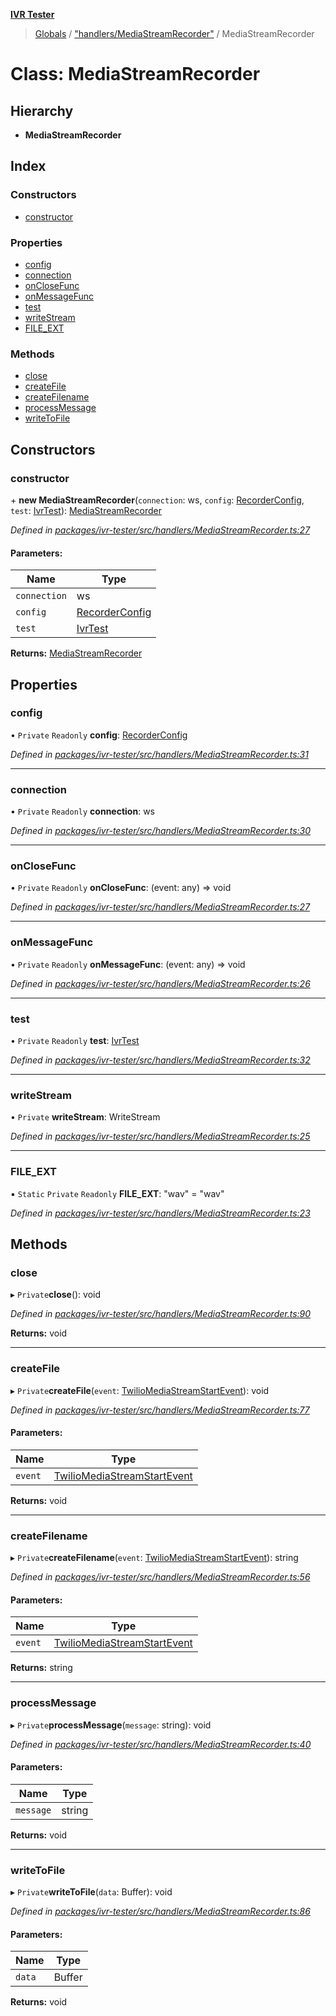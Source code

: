 **[IVR Tester](../README.md)**

> [Globals](../README.md) / ["handlers/MediaStreamRecorder"](../modules/_handlers_mediastreamrecorder_.md) / MediaStreamRecorder

# Class: MediaStreamRecorder

## Hierarchy

* **MediaStreamRecorder**

## Index

### Constructors

* [constructor](_handlers_mediastreamrecorder_.mediastreamrecorder.md#constructor)

### Properties

* [config](_handlers_mediastreamrecorder_.mediastreamrecorder.md#config)
* [connection](_handlers_mediastreamrecorder_.mediastreamrecorder.md#connection)
* [onCloseFunc](_handlers_mediastreamrecorder_.mediastreamrecorder.md#onclosefunc)
* [onMessageFunc](_handlers_mediastreamrecorder_.mediastreamrecorder.md#onmessagefunc)
* [test](_handlers_mediastreamrecorder_.mediastreamrecorder.md#test)
* [writeStream](_handlers_mediastreamrecorder_.mediastreamrecorder.md#writestream)
* [FILE\_EXT](_handlers_mediastreamrecorder_.mediastreamrecorder.md#file_ext)

### Methods

* [close](_handlers_mediastreamrecorder_.mediastreamrecorder.md#close)
* [createFile](_handlers_mediastreamrecorder_.mediastreamrecorder.md#createfile)
* [createFilename](_handlers_mediastreamrecorder_.mediastreamrecorder.md#createfilename)
* [processMessage](_handlers_mediastreamrecorder_.mediastreamrecorder.md#processmessage)
* [writeToFile](_handlers_mediastreamrecorder_.mediastreamrecorder.md#writetofile)

## Constructors

### constructor

\+ **new MediaStreamRecorder**(`connection`: ws, `config`: [RecorderConfig](../interfaces/_handlers_mediastreamrecorder_.recorderconfig.md), `test`: [IvrTest](../interfaces/_handlers_testhandler_.ivrtest.md)): [MediaStreamRecorder](_handlers_mediastreamrecorder_.mediastreamrecorder.md)

*Defined in [packages/ivr-tester/src/handlers/MediaStreamRecorder.ts:27](https://github.com/SketchingDev/ivr-tester/blob/a93dd5f/packages/ivr-tester/src/handlers/MediaStreamRecorder.ts#L27)*

#### Parameters:

Name | Type |
------ | ------ |
`connection` | ws |
`config` | [RecorderConfig](../interfaces/_handlers_mediastreamrecorder_.recorderconfig.md) |
`test` | [IvrTest](../interfaces/_handlers_testhandler_.ivrtest.md) |

**Returns:** [MediaStreamRecorder](_handlers_mediastreamrecorder_.mediastreamrecorder.md)

## Properties

### config

• `Private` `Readonly` **config**: [RecorderConfig](../interfaces/_handlers_mediastreamrecorder_.recorderconfig.md)

*Defined in [packages/ivr-tester/src/handlers/MediaStreamRecorder.ts:31](https://github.com/SketchingDev/ivr-tester/blob/a93dd5f/packages/ivr-tester/src/handlers/MediaStreamRecorder.ts#L31)*

___

### connection

• `Private` `Readonly` **connection**: ws

*Defined in [packages/ivr-tester/src/handlers/MediaStreamRecorder.ts:30](https://github.com/SketchingDev/ivr-tester/blob/a93dd5f/packages/ivr-tester/src/handlers/MediaStreamRecorder.ts#L30)*

___

### onCloseFunc

• `Private` `Readonly` **onCloseFunc**: (event: any) => void

*Defined in [packages/ivr-tester/src/handlers/MediaStreamRecorder.ts:27](https://github.com/SketchingDev/ivr-tester/blob/a93dd5f/packages/ivr-tester/src/handlers/MediaStreamRecorder.ts#L27)*

___

### onMessageFunc

• `Private` `Readonly` **onMessageFunc**: (event: any) => void

*Defined in [packages/ivr-tester/src/handlers/MediaStreamRecorder.ts:26](https://github.com/SketchingDev/ivr-tester/blob/a93dd5f/packages/ivr-tester/src/handlers/MediaStreamRecorder.ts#L26)*

___

### test

• `Private` `Readonly` **test**: [IvrTest](../interfaces/_handlers_testhandler_.ivrtest.md)

*Defined in [packages/ivr-tester/src/handlers/MediaStreamRecorder.ts:32](https://github.com/SketchingDev/ivr-tester/blob/a93dd5f/packages/ivr-tester/src/handlers/MediaStreamRecorder.ts#L32)*

___

### writeStream

• `Private` **writeStream**: WriteStream

*Defined in [packages/ivr-tester/src/handlers/MediaStreamRecorder.ts:25](https://github.com/SketchingDev/ivr-tester/blob/a93dd5f/packages/ivr-tester/src/handlers/MediaStreamRecorder.ts#L25)*

___

### FILE\_EXT

▪ `Static` `Private` `Readonly` **FILE\_EXT**: \"wav\" = "wav"

*Defined in [packages/ivr-tester/src/handlers/MediaStreamRecorder.ts:23](https://github.com/SketchingDev/ivr-tester/blob/a93dd5f/packages/ivr-tester/src/handlers/MediaStreamRecorder.ts#L23)*

## Methods

### close

▸ `Private`**close**(): void

*Defined in [packages/ivr-tester/src/handlers/MediaStreamRecorder.ts:90](https://github.com/SketchingDev/ivr-tester/blob/a93dd5f/packages/ivr-tester/src/handlers/MediaStreamRecorder.ts#L90)*

**Returns:** void

___

### createFile

▸ `Private`**createFile**(`event`: [TwilioMediaStreamStartEvent](../interfaces/_twilio_.twiliomediastreamstartevent.md)): void

*Defined in [packages/ivr-tester/src/handlers/MediaStreamRecorder.ts:77](https://github.com/SketchingDev/ivr-tester/blob/a93dd5f/packages/ivr-tester/src/handlers/MediaStreamRecorder.ts#L77)*

#### Parameters:

Name | Type |
------ | ------ |
`event` | [TwilioMediaStreamStartEvent](../interfaces/_twilio_.twiliomediastreamstartevent.md) |

**Returns:** void

___

### createFilename

▸ `Private`**createFilename**(`event`: [TwilioMediaStreamStartEvent](../interfaces/_twilio_.twiliomediastreamstartevent.md)): string

*Defined in [packages/ivr-tester/src/handlers/MediaStreamRecorder.ts:56](https://github.com/SketchingDev/ivr-tester/blob/a93dd5f/packages/ivr-tester/src/handlers/MediaStreamRecorder.ts#L56)*

#### Parameters:

Name | Type |
------ | ------ |
`event` | [TwilioMediaStreamStartEvent](../interfaces/_twilio_.twiliomediastreamstartevent.md) |

**Returns:** string

___

### processMessage

▸ `Private`**processMessage**(`message`: string): void

*Defined in [packages/ivr-tester/src/handlers/MediaStreamRecorder.ts:40](https://github.com/SketchingDev/ivr-tester/blob/a93dd5f/packages/ivr-tester/src/handlers/MediaStreamRecorder.ts#L40)*

#### Parameters:

Name | Type |
------ | ------ |
`message` | string |

**Returns:** void

___

### writeToFile

▸ `Private`**writeToFile**(`data`: Buffer): void

*Defined in [packages/ivr-tester/src/handlers/MediaStreamRecorder.ts:86](https://github.com/SketchingDev/ivr-tester/blob/a93dd5f/packages/ivr-tester/src/handlers/MediaStreamRecorder.ts#L86)*

#### Parameters:

Name | Type |
------ | ------ |
`data` | Buffer |

**Returns:** void
